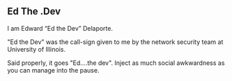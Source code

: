 ## Ed The .Dev

I am Edward “Ed the Dev” Delaporte.

"Ed the Dev" was the call-sign given to me by the network security team at University of Illinois.

Said properly, it goes "Ed....the dev". Inject as much social awkwardness as you can manage into the pause. 